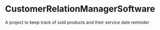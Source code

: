 # CustomerRelationManagerSoftware
A project to keep track of sold products and their service date reminder
